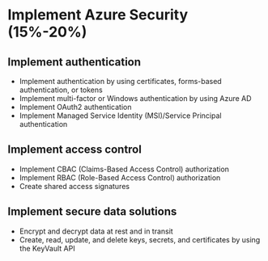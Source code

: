 # Implement Azure Security (15%-20%)

## Implement authentication
- Implement authentication by using certificates, forms-based authentication, or tokens
- Implement multi-factor or Windows authentication by using Azure AD
- Implement OAuth2 authentication
- Implement Managed Service Identity (MSI)/Service Principal authentication

## Implement access control
- Implement CBAC (Claims-Based Access Control) authorization
- Implement RBAC (Role-Based Access Control) authorization
- Create shared access signatures

## Implement secure data solutions
- Encrypt and decrypt data at rest and in transit
- Create, read, update, and delete keys, secrets, and certificates by using the KeyVault API